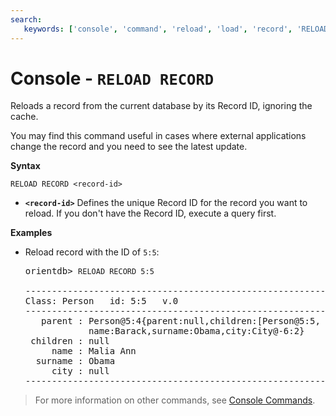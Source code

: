 ```yaml
---
search:
   keywords: ['console', 'command', 'reload', 'load', 'record', 'RELOAD RECORD']
---
```


# Console - `RELOAD RECORD`

Reloads a record from the current database by its Record ID, ignoring the cache.

You may find this command useful in cases where external applications change the record and you need to see the latest update.

**Syntax**

```
RELOAD RECORD <record-id>
```

- **`<record-id>`** Defines the unique Record ID for the record you want to reload.  If you don't have the Record ID, execute a query first.

**Examples**

- Reload record with the ID of `5:5`:

  <pre>
  orientdb> <code class='lang-sql userinput'>RELOAD RECORD 5:5</code>

  ------------------------------------------------------------------------
  Class: Person   id: 5:5   v.0
  ------------------------------------------------------------------------
     parent : Person@5:4{parent:null,children:[Person@5:5, Person@5:6],
              name:Barack,surname:Obama,city:City@-6:2}
   children : null
       name : Malia Ann
    surname : Obama
       city : null
  ------------------------------------------------------------------------
  </pre>

>For more information on other commands, see [Console Commands](Console-Commands.md).
